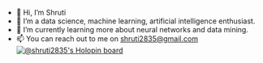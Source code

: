 - 👋 Hi, I’m Shruti
- 👀 I’m a data science, machine learning, artificial intelligence enthusiast.
- 🌱 I’m currently learning more about neural networks and data mining.
- 📫 You can reach out to me on shruti2835@gmail.com
[![@shruti2835's Holopin board](https://holopin.me/shruti2835)](https://holopin.io/@shruti2835)

<!---
shruti2835/shruti2835 is a ✨ special ✨ repository because its `README.md` (this file) appears on your GitHub profile.
You can click the Preview link to take a look at your changes.
--->
